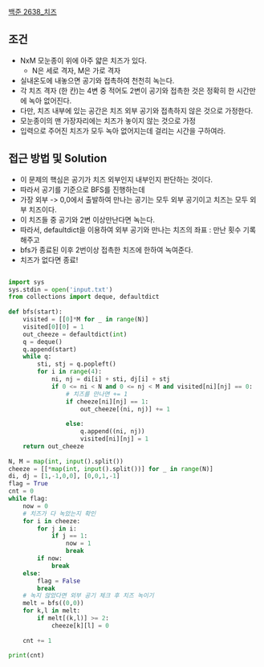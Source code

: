 
[백준 2638_치즈](https://www.acmicpc.net/problem/2638)



## 조건

- NxM 모눈종이 위에 아주 얇은 치즈가 있다. 
	- N은 세로 격자, M은 가로 격자
- 실내온도에 내놓으면 공기와 접촉하여 천천히 녹는다. 
- 각 치즈 격자 (한 칸)는 4변 중 적어도 2변이 공기와 접촉한 것은 정확히 한 시간만에 녹아 없어진다.
- 다만, 치즈 내부에 있는 공간은 치즈 외부 공기와 접촉하지 않은 것으로 가정한다.
- 모눈종이의 맨 가장자리에는 치즈가 놓이지 않는 것으로 가정
- 입력으로 주어진 치즈가 모두 녹아 없어지는데 걸리는 시간을 구하여라.




## 접근 방법 및 Solution

- 이 문제의 핵심은 공기가 치즈 외부인지 내부인지 판단하는 것이다.
- 따라서 공기를 기준으로 BFS를 진행하는데
- 가장 외부 -> 0,0에서 출발하여 만나는 공기는 모두 외부 공기이고 치즈는 모두 외부 치즈이다.
- 이 치즈들 중 공기와 2변 이상만난다면 녹는다.
- 따라서, defaultdict을 이용하여 외부 공기와 만나는 치즈의 좌표 : 만난 횟수 기록해주고
- bfs가 종료된 이후 2번이상 접촉한 치즈에 한하여 녹여준다.
- 치즈가 없다면 종료!



```python

import sys  
sys.stdin = open('input.txt')  
from collections import deque, defaultdict  
  
def bfs(start):  
    visited = [[0]*M for _ in range(N)]  
    visited[0][0] = 1  
    out_cheeze = defaultdict(int)  
    q = deque()  
    q.append(start)  
    while q:  
        sti, stj = q.popleft()  
        for i in range(4):  
            ni, nj = di[i] + sti, dj[i] + stj  
            if 0 <= ni < N and 0 <= nj < M and visited[ni][nj] == 0:  
	            # 치즈를 만나면 += 1
                if cheeze[ni][nj] == 1:  
                    out_cheeze[(ni, nj)] += 1  
  
                else:  
                    q.append((ni, nj))  
                    visited[ni][nj] = 1  
    return out_cheeze  
  
N, M = map(int, input().split())  
cheeze = [[*map(int, input().split())] for _ in range(N)]  
di, dj = [1,-1,0,0], [0,0,1,-1]  
flag = True  
cnt = 0  
while flag:  
    now = 0  
    # 치즈가 다 녹았는지 확인  
    for i in cheeze:  
        for j in i:  
            if j == 1:  
                now = 1  
                break  
        if now:  
            break  
    else:  
        flag = False  
        break  
    # 녹지 않았다면 외부 공기 체크 후 치즈 녹이기  
    melt = bfs((0,0))  
    for k,l in melt:  
        if melt[(k,l)] >= 2:  
            cheeze[k][l] = 0  
  
    cnt += 1  
  
print(cnt)
```



